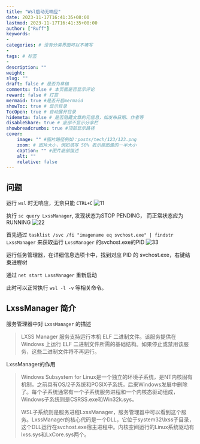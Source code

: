```yaml
---
title: "Wsl启动无响应"
date: 2023-11-17T16:41:35+08:00
lastmod: 2023-11-17T16:41:35+08:00
author: ["Ruff"]
keywords: 
- 
categories: # 没有分类界面可以不填写
- 
tags: # 标签
- 
description: ""
weight:
slug: ""
draft: false # 是否为草稿
comments: false # 本页面是否显示评论
reward: false # 打赏
mermaid: true #是否开启mermaid
showToc: true # 显示目录
TocOpen: true # 自动展开目录
hidemeta: false # 是否隐藏文章的元信息，如发布日期、作者等
disableShare: true # 底部不显示分享栏
showbreadcrumbs: true #顶部显示路径
cover:
    image: "" #图片路径例如：posts/tech/123/123.png
    zoom: # 图片大小，例如填写 50% 表示原图像的一半大小
    caption: "" #图片底部描述
    alt: ""
    relative: false
---
```


## 问题

运行 `wsl` 时无响应，无奈只能 `CTRL+C`
![11](wsl.png)

执行 `sc query LxssManager`, 发现状态为STOP PENDING， 而正常状态应为 RUNNING
![22](query.png)

首先通过 `tasklist /svc /fi "imagename eq svchost.exe" | findstr LxssManager` 来获取运行 `LxssManager` 的svchost.exe的PID
![33](pid.png)

运行任务管理器，在详细信息选项卡中，找到对应 PID 的 svchost.exe，右键结束进程树

通过 `net start LxssManager` 重新启动

此时可以正常执行 `wsl -l -v` 等相关命令。

## LxssManager 简介

服务管理器中对 `LxssManager` 的描述
> LXSS Manager 服务支持运行本机 ELF 二进制文件。该服务提供在 Windows 上运行 ELF 二进制文件所需的基础结构。如果停止或禁用该服务，这些二进制文件将不再运行。

LxssManager的作用
>Windows Subsystem for Linux是一个独立的环境子系统，是NT内核固有机制，之前具有OS/2子系统和POSIX子系统，后来Windows发展中删除了。每个子系统通常有一个子系统服务进程和一个内核态驱动组成，Windows子系统则是CSRSS.exe和Win32k.sys。
>
>WSL子系统则是服务进程LxssManager，服务管理器中可以看到这个服务。LxssManager的核心代码是一个DLL，它位于system32\lxss子目录，这个DLL运行在svchost.exe宿主进程中。内核空间运行的Linux系统驱动有lxss.sys和LxCore.sys两个。
